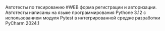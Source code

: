Автотесты по тесированию #WEB форма регистрации и авторизации. Автотесты написаны на языке программирования Pythone 3.12 с использованием модуля Pytest в интегрированной средже разработки PyCharm 2024.1
